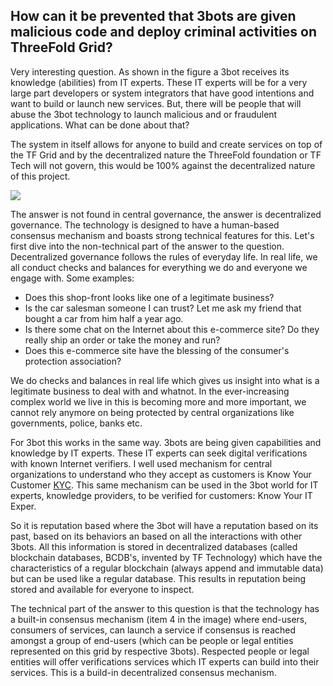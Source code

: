 ##  How can it be prevented that 3bots are given malicious code and deploy criminal activities on ThreeFold Grid?

Very interesting question.  As shown in the figure a 3bot receives its knowledge (abilities) from IT experts.  These IT experts will be for a very large part developers or system integrators that have good intentions and want to build or launch new services.  But, there will be people that will abuse the 3bot technology to launch malicious and or fraudulent applications.  What can be done about that?

The system in itself allows for anyone to build and create services on top of the TF Grid and by the decentralized nature the ThreeFold foundation or TF Tech will not govern, this would be 100% against the decentralized nature of this project.

![](it_expert.png)

The answer is not found in central governance, the answer is decentralized governance.  The technology is designed to have a human-based consensus mechanism and boasts strong technical features for this. Let's first dive into the non-technical part of the answer to the question. Decentralized governance follows the rules of everyday life. In real life, we all conduct checks and balances for everything we do and everyone we engage with.  Some examples:
- Does this shop-front looks like one of a legitimate business?
- Is the car salesman someone I can trust? Let me ask my friend that bought a car from him half a year ago.
- Is there some chat on the Internet about this e-commerce site? Do they really ship an order or take the money and run?
- Does this e-commerce site have the blessing of the consumer's protection association?

We do checks and balances in real life which gives us insight into what is a legitimate business to deal with and whatnot.  In the ever-increasing complex world we live in this is becoming more and more important, we cannot rely anymore on being protected by central organizations like governments, police, banks etc.

For 3bot this works in the same way. 3bots are being given capabilities and knowledge by IT experts.  These IT experts can seek digital verifications with known Internet verifiers.  I well used mechanism for central organizations to understand who they accept as customers is Know Your Customer [KYC](https://en.wikipedia.org/wiki/Know_your_customer).  This same mechanism can be used in the 3bot world for IT experts, knowledge providers, to be verified for customers: Know Your IT Exper.  

So it is reputation based where the 3bot will have a reputation based on its past, based on its behaviors an based on all the interactions with other 3bots.  All this information is stored in decentralized databases (called blockchain databases, BCDB's, invented by TF Technology) which have the characteristics of a regular blockchain  (always append and immutable data) but can be used like a regular database.  This results in reputation being stored and available for everyone to inspect.

The technical part of the answer to this question is that the technology has a built-in consensus mechanism (item 4 in the image) where end-users, consumers of services, can launch a service if consensus is reached amongst a group of end-users (which can be people or legal entities represented on this grid by respective 3bots).  Respected people or legal entities will offer verifications services which IT experts can build into their services.  This is a build-in decentralized consensus mechanism.
